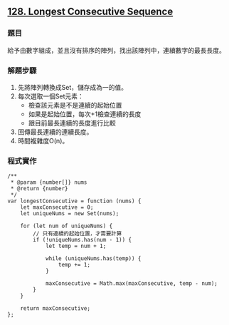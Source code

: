 ## [128. Longest Consecutive Sequence](https://leetcode.com/problems/longest-consecutive-sequence/description/?envType=study-plan-v2&envId=top-interview-150 "Title")

### 題目
給予由數字組成，並且沒有排序的陣列，找出該陣列中，連續數字的最長長度。

### 解題步驟
1. 先將陣列轉換成Set，儲存成為一的值。
2. 每次選取一個Set元素：  
    * 檢查該元素是不是連續的起始位置
    * 如果是起始位置，每次+1檢查連續的長度
    * 跟目前最長連續的長度進行比較
3. 回傳最長連續的連續長度。
4. 時間複雜度O(n)。



### 程式實作

```JS
/**
 * @param {number[]} nums
 * @return {number}
 */
var longestConsecutive = function (nums) {
    let maxConsecutive = 0;
    let uniqueNums = new Set(nums);

    for (let num of uniqueNums) {
        // 只有連續的起始位置，才需要計算
        if (!uniqueNums.has(num - 1)) {
            let temp = num + 1;

            while (uniqueNums.has(temp)) {
                temp += 1;
            }

            maxConsecutive = Math.max(maxConsecutive, temp - num);
        }
    }

    return maxConsecutive;
};
```

